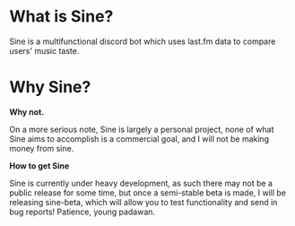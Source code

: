 # What is Sine?

Sine is a multifunctional discord bot which uses last.fm data to compare users' music taste. 

# Why Sine?

**Why not.**

On a more serious note, Sine is largely a personal project, none of what Sine aims to accomplish is a commercial goal, and I will not be making money from sine. 

**How to get Sine**

Sine is currently under heavy development, as such there may not be a public release for some time, but once a semi-stable beta is made, I will be releasing sine-beta, which will allow you to test functionality and send in bug reports! Patience, young padawan. 

